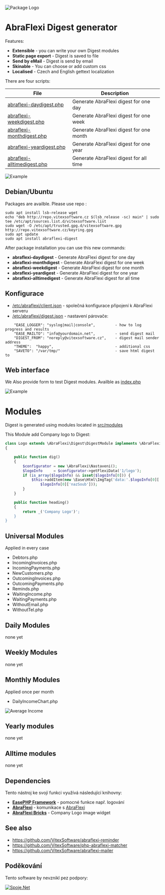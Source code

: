 ![Package Logo](package-logo.png?raw=true "Project Logo")

AbraFlexi Digest generator
=========================

Features:

  * **Extensible**             - you can write your own Digest modules
  * **Static page export**     - Digest is saved to file
  * **Send by eMail**          - Digest is send by email   
  * **Skinable**               - You can choose or add custom css
  * **Localised**              - Czech and English gettext localization   

There are four scripts:

|  File                                                     | Description                            |
|-----------------------------------------------------------|----------------------------------------| 
|  [abraflexi-daydigest.php](src/abraflexi-daydigest.php)     | Generate AbraFlexi digest for one day   |
|  [abraflexi-weekdigest.php](src/abraflexi-weekdigest.php)   | Generate AbraFlexi digest for one week  |
|  [abraflexi-monthdigest.php](src/abraflexi-monthdigest.php) | Generate AbraFlexi digest for one month |
|  [abraflexi-yeardigest.php](src/abraflexi-yeardigest.php)   | Generate AbraFlexi digest for one year  |
|  [abraflexi-alltimedigest.php](src/abraflexi-yeardigest.php)| Generate AbraFlexi digest for all time  |


![Example](weekdigest.png?raw=true "Week Digest")

Debian/Ubuntu
-------------

Packages are availble. Please use repo :

```shell
sudo apt install lsb-release wget
echo "deb http://repo.vitexsoftware.cz $(lsb_release -sc) main" | sudo tee /etc/apt/sources.list.d/vitexsoftware.list
sudo wget -O /etc/apt/trusted.gpg.d/vitexsoftware.gpg http://repo.vitexsoftware.cz/keyring.gpg
sudo apt update
sudo apt install abraflexi-digest
```

After package installation you can use this new commands:

  * **abraflexi-daydigest**      - Generate AbraFlexi digest for one day
  * **abraflexi-monthdigest**    - Generate AbraFlexi digest for one week
  * **abraflexi-weekdigest**     - Generate AbraFlexi digest for one month
  * **abraflexi-yeardigest**     - Generate AbraFlexi digest for one year
  * **abraflexi-alltimedigest**  - Generate AbraFlexi digest for all time


Konfigurace
-----------

 * [/etc/abraflexi/client.json](client.json)   - společná konfigurace připojení k AbraFlexi serveru
 * [/etc/abraflexi/digest.json](digest.json) - nastavení párovače:

```
    "EASE_LOGGER": "syslog|mail|console",         - how to log progress and results
    "EASE_MAILTO": "info@yourdomain.net",         - send digest mail
    "DIGEST_FROM": "noreply@vitexsoftware.cz",    - digest mail sender address 
    "THEME":  "happy",                            - additional css
    "SAVETO": "/var/tmp/"                         - save html digest to 
```

Web interface 
-------------

We Also provide form to test Digest modules. Availble as [index.php](src/index.php)

![Example](CustomDigestForm.png?raw=true "Week Digest")


Modules
=======

Digest is generated using modules located in [src/modules](src/modules)

This Module add Company logo to Digest:

```php
class Logo extends \AbraFlexi\Digest\DigestModule implements \AbraFlexi\Digest\DigestModuleInterface
{

    public function dig()
    {
        $configurator = new \AbraFlexi\Nastaveni();
        $logoInfo     = $configurator->getFlexiData('1/logo');
        if (is_array($logoInfo) && isset($logoInfo[0])) {
            $this->addItem(new \Ease\Html\ImgTag('data:'.$logoInfo[0]['contentType'].';'.$logoInfo[0]['content@encoding'].','.$logoInfo[0]['content'],
                $logoInfo[0]['nazSoub']));
        }
    }

    public function heading()
    {
        return _('Company Logo')';
    }
}
```

Universal Modules
-----------------

Applied in every case

* Debtors.php  
* IncomingInvoices.php  
* IncomingPayments.php  
* NewCustomers.php  
* OutcomingInvoices.php  
* OutcomingPayments.php  
* Reminds.php  
* WaitingIncome.php  
* WaitingPayments.php  
* WithoutEmail.php  
* WithoutTel.php


Daily Modules
-------------

none yet

Weekly Modules
--------------

none yet

Monthly Modules
---------------

 Applied once per month

 * DailyIncomeChart.php

![Average Income](https://raw.githubusercontent.com/VitexSoftware/AbraFlexi-Digest/master/monthly-average-income-chart.png "Week Digest")

Yearly modules
--------------

none yet

Alltime modules
---------------

none yet

Dependencies
------------

Tento nástroj ke svojí funkci využívá následující knihovny:

 * [**EasePHP Framework**](https://github.com/VitexSoftware/php-ease-core) - pomocné funkce např. logování
 * [**AbraFlexi**](https://github.com/Spoje-NET/php-abraflexi)        - komunikace s [AbraFlexi](https://abraflexi.eu/)
 * [**AbraFlexi Bricks**](https://github.com/VitexSoftware/php-abraflexi-bricks) - Company Logo image widget


See also
--------

  * https://github.com/VitexSoftware/abraflexi-reminder
  * https://github.com/VitexSoftware/php-abraflexi-matcher
  * https://github.com/VitexSoftware/abraflexi-mailer

Poděkování
----------

Tento software by nevznikl pez podpory:

[ ![Spoje.Net](spojenet.gif?raw=true "Spoje.Net s.r.o.") ](https://spoje.net/)

